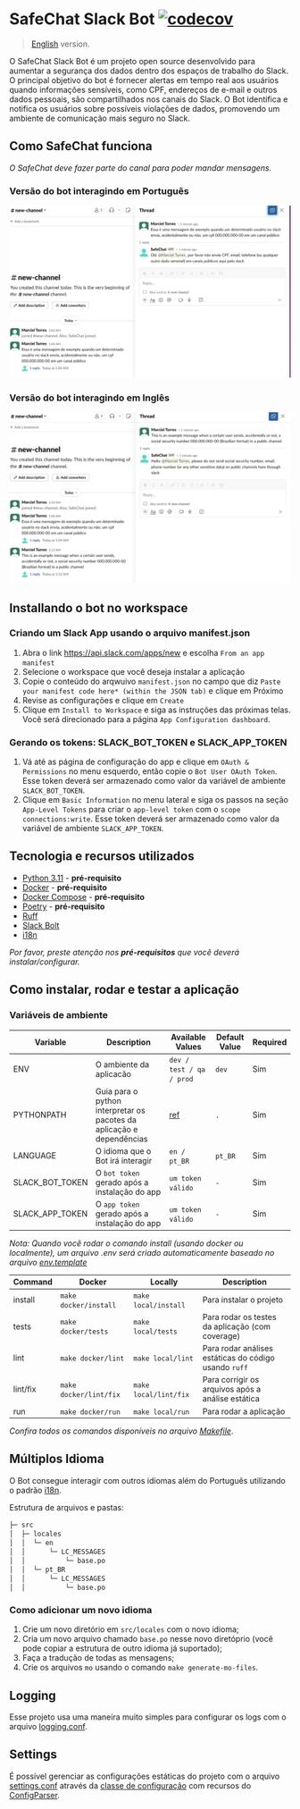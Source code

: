 # SafeChat Slack Bot [![codecov](https://codecov.io/gh/marcieltorres/safe-chat-slack-bot/graph/badge.svg?token=V0T0I3SI3P)](https://codecov.io/gh/marcieltorres/safe-chat-slack-bot)

> [English](README.md) version.

O SafeChat Slack Bot é um projeto open source desenvolvido para aumentar a segurança dos dados dentro dos espaços de trabalho do Slack. O principal objetivo do bot é fornecer alertas em tempo real aos usuários quando informações sensíveis, como CPF, endereços de e-mail e outros dados pessoais, são compartilhados nos canais do Slack. O Bot identifica e notifica os usuários sobre possíveis violações de dados, promovendo um ambiente de comunicação mais seguro no Slack.

## Como SafeChat funciona

*O SafeChat deve fazer parte do canal para poder mandar mensagens.*

### Versão do bot interagindo em Português
![Bot working pt-br](.docs/print_bot_working_in_pt_br_language.png)

### Versão do bot interagindo em Inglês
![Bot working en](.docs/print_bot_working_in_en_language.png)

## Installando o bot no workspace

### Criando um Slack App usando o arquivo manifest.json

1. Abra o link https://api.slack.com/apps/new e escolha `From an app manifest`
2. Selecione o workspace que você deseja instalar a aplicação
3. Copie o conteúdo do arqwuivo `manifest.json` no campo que diz `Paste your manifest code here* (within the JSON tab)` e clique em Próximo
4. Revise as configurações e clique em `Create`
5. Clique em `Install to Workspace` e siga as instruções das próximas telas. Você será direcionado para a página `App Configuration dashboard`.

### Gerando os tokens: SLACK_BOT_TOKEN e SLACK_APP_TOKEN

1. Vá até as página de configuração do app e clique em `OAuth & Permissions` no menu esquerdo, então copie o `Bot User OAuth Token`. Esse token deverá ser armazenado como valor da variável de ambiente `SLACK_BOT_TOKEN`.
2. Clique em `Basic Information` no menu lateral e siga os passos na seção `App-Level Tokens` para criar o `app-level token` com o `scope` `connections:write`. Esse token deverá ser armazenado como valor da variável de ambiente `SLACK_APP_TOKEN`.

## Tecnologia e recursos utilizados

- [Python 3.11](https://www.python.org/downloads/release/python-3110/) - **pré-requisito**
- [Docker](https://www.docker.com/get-started) - **pré-requisito**
- [Docker Compose](https://docs.docker.com/compose/) - **pré-requisito**
- [Poetry](https://python-poetry.org/) - **pré-requisito**
- [Ruff](https://github.com/astral-sh/ruff)
- [Slack Bolt](https://pypi.org/project/slack-bolt/)
- [i18n](https://docs.python.org/3/library/i18n.html)

*Por favor, preste atenção nos **pré-requisitos** que você deverá instalar/configurar.*

## Como instalar, rodar e testar a aplicação

### Variáveis de ambiente

Variable | Description | Available Values | Default Value | Required
--- | --- | --- | --- | ---
ENV | O ambiente da aplicacão | `dev / test / qa / prod` | `dev` | Sim
PYTHONPATH | Guia para o python interpretar os pacotes da aplicação e dependências | [ref](https://docs.python.org/3/using/cmdline.html#envvar-PYTHONPATH) | `.` | Sim
LANGUAGE | O idioma que o Bot irá interagir | `en / pt_BR` | `pt_BR` | Sim
SLACK_BOT_TOKEN | O `bot token` gerado após a instalação do app | `um token válido` | `-` | Sim
SLACK_APP_TOKEN | O `app token` gerado após a instalação do app | `um token válido` | `-` | Sim

*Nota: Quando você rodar o comando install (usando docker ou localmente), um arquivo .env será criado automaticamente baseado no arquivo [env.template](env.template)*

Command | Docker | Locally | Description
---- | ------- | ------- | -------
install | `make docker/install` | `make local/install` | Para instalar o projeto
tests | `make docker/tests` | `make local/tests` | Para rodar os testes da aplicação (com coverage)
lint | `make docker/lint` | `make local/lint` | Para rodar análises estáticas do código usando `ruff`
lint/fix | `make docker/lint/fix` | `make local/lint/fix` | Para corrigir os arquivos após a análise estática
run | `make docker/run` | `make local/run` | Para rodar a aplicação

*Confira todos os comandos disponíveis no arquivo [Makefile](Makefile)*.

## Múltiplos Idioma

O Bot consegue interagir com outros idiomas além do Português utilizando o padrão [i18n](https://docs.python.org/3/library/i18n.html).

Estrutura de arquivos e pastas:
```
├─ src
│  ├─ locales
│  │  └─ en
│  │      └─ LC_MESSAGES
│  │          └─ base.po
│  │  └─ pt_BR
│  │      └─ LC_MESSAGES
│  │          └─ base.po
```

### Como adicionar um novo idioma

1) Crie um novo diretório em `src/locales` com o novo idioma;
2) Cria um novo arquivo chamado `base.po` nesse novo diretóprio (você pode copiar a estrutura de outro idioma já suportado);
3) Faça a tradução de todas as mensagens;
4) Crie os arquivos `mo` usando o comando `make generate-mo-files`.

## Logging

Esse projeto usa uma maneira muito simples para configurar os logs com o arquivo [logging.conf](logging.conf).

## Settings

É possível gerenciar as configurações estáticas do projeto com o arquivo [settings.conf](settings.conf) através da [classe de configuração](./src/config/settings.py) com recursos do [ConfigParser](https://docs.python.org/3/library/configparser.html).
